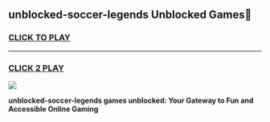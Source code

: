 
## unblocked-soccer-legends Unblocked Games👋
<h3>
<a href="https://news.freeplayer.one?title=unblocked-soccer-legends&ref=16F">CLICK TO PLAY</a></h3>
<hr>

<h3>
<a href="https://news.freeplayer.one?title=unblocked-soccer-legends&ref=16F">CLICK 2 PLAY</a>
  
</h3>

<a href="https://news.freeplayer.one?title=unblocked-soccer-legends&ref=16F/"><img src="https://clearcache.store/games.png"></a>


**unblocked-soccer-legends games unblocked: Your Gateway to Fun and Accessible Online Gaming**
